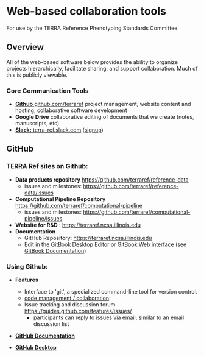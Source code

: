# Web-based collaboration tools

For use by the TERRA Reference Phenotyping Standards Committee.

## Overview

All of the web-based software below provides the ability to organize projects hierarchically, facilitate sharing, and support collaboration. Much of this is publicly viewable. 

### Core Communication Tools

* [**Github** github.com/terraref](https://github.com/terraref) project management, website content and hosting, collaborative software development 
* **Google Drive** collaborative editing of documents that we create (notes, manuscripts, etc)
* [**Slack:** terra-ref.slack.com](https://terra-ref.slack.com) ([signup](https://terra-ref.slack.com/x-48104590209-103908330007/signup))

## GitHub 

### TERRA Ref sites on Github:

* **Data products repository** https://github.com/terraref/reference-data
  * issues and milestones: https://github.com/terraref/reference-data/issues
* **Computational Pipeline Repository** https://github.com/terraref/computational-pipeline
  * issues and milestones: https://github.com/terraref/computational-pipeline/issues
* **Website for R&D** : https://terraref.ncsa.illinois.edu
* **Documentation** 
  * GitHub Repository: https://terraref.ncsa.illinois.edu
  * Edit in the [GitBook Desktop Editor](https://www.gitbook.com/editor) or [GitBook Web interface](https://www.gitbook.com/book/dlebauer/terraref-documentation/details) (see [GitBook Documentation](http://toolchain.gitbook.com/))

### Using Github:

* **Features**
  * Interface to 'git', a specialized command-line tool for version control. 
  * [code management / collaboration](https://github.com/features):  
  * Issue tracking and discussion forum https://guides.github.com/features/issues/
    * participants can reply to issues via email, similar to an email discussion list

* **[GitHub Documentation](https://guides.github.com/)** 
* **[GitHub Desktop](https://desktop.github.com/)** 
